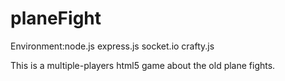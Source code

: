 planeFight
==========

Environment:node.js express.js socket.io crafty.js

This is a multiple-players html5 game about the old plane fights.
